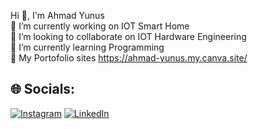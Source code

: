 Hi 👋, I'm Ahmad Yunus<br>🔭 I’m currently working on IOT Smart Home<br>👯 I’m looking to collaborate on IOT Hardware Engineering<br>🌱 I’m currently learning Programming<br> 🎯 My Portofolio sites https://ahmad-yunus.my.canva.site/


## 🌐 Socials:
[![Instagram](https://img.shields.io/badge/Instagram-%23E4405F.svg?logo=Instagram&logoColor=white)](https://instagram.com/ahmad_yunus_319) [![LinkedIn](https://img.shields.io/badge/LinkedIn-%230077B5.svg?logo=linkedin&logoColor=white)](https://linkedin.com/in/ahmad-yunus) 


<!-- Proudly created with GPRM ( https://gprm.itsvg.in ) -->
